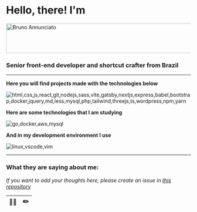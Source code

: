 
# Hello, there! I'm

<img  width="717"  height="81"  alt="Bruno Annunciato"  src="https://github.com/user-attachments/assets/26bb5e4d-d6b4-498e-9eaa-d0d67ef2dd43" />

### Senior front-end developer and shortcut crafter from Brazil

---

**Here you will find projects made with the technologies below**

![html,css,js,react,git,nodejs,sass,vite,gatsby,nextjs,express,babel,bootstrap,docker,jquery,md,less,mysql,php,tailwind,threejs,ts,wordpress,npm,yarn](https://skillicons.dev/icons?i=html,css,js,ts,react,git,nodejs,sass,vite,gatsby,nextjs,express,babel,bootstrap,docker,jest,jquery,md,less,mysql,php,tailwind,threejs,wordpress,npm,yarn)


**Here are some technologies that I am studying**

![go,docker,aws,mysql](https://skillicons.dev/icons?i=go,docker,aws,mysql)

**And in my development environment I use**

![linux,vscode,vim](https://skillicons.dev/icons?i=linux,vscode,vim)

---
### What they are saying about me:
*If you want to add your thoughts here, please create an issue in [this repository](https://github.com/brunoannunciato/brunoannunciato)* <br>

| 🧑‍💻 | ✏️ |
|--|--| 

